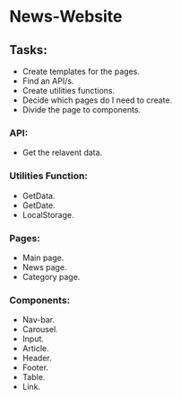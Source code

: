 # News-Website

## Tasks:
* Create templates for the pages.
* Find an API/s.
* Create utilities functions.
* Decide which pages do I need to create.
* Divide the page to components.

### API:
* Get the relavent data.


### Utilities Function:
* GetData.
* GetDate.
* LocalStorage.


### Pages:
* Main page.
* News page.
* Category page.


### Components:
* Nav-bar.
* Carousel.
* Input.
* Article.
* Header.
* Footer.
* Table.
* Link.